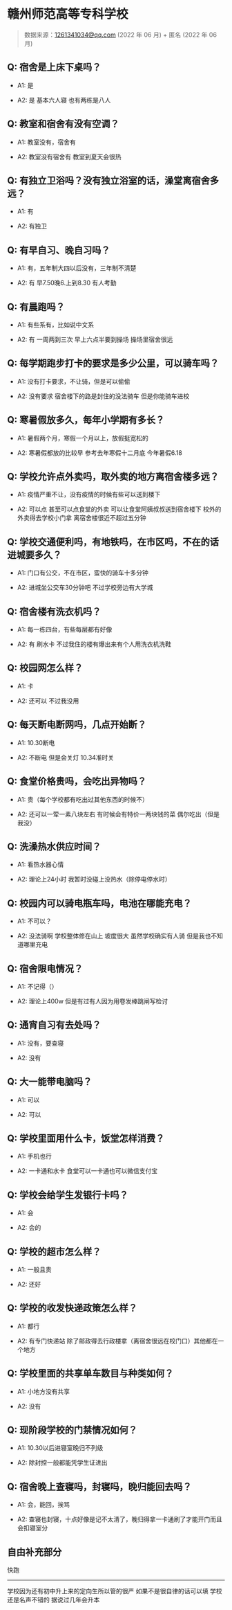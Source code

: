 # 赣州师范高等专科学校

> 数据来源：1261341034@qq.com (2022 年 06 月) + 匿名 (2022 年 06 月)

## Q: 宿舍是上床下桌吗？

- A1: 是

- A2: 是 基本六人寝 也有两栋是八人

## Q: 教室和宿舍有没有空调？

- A1: 教室没有，宿舍有

- A2: 教室没有宿舍有 教室到夏天会很热

## Q: 有独立卫浴吗？没有独立浴室的话，澡堂离宿舍多远？

- A1: 有

- A2: 有独卫

## Q: 有早自习、晚自习吗？

- A1: 有，五年制大四以后没有，三年制不清楚

- A2: 有 早7.50晚6.上到8.30 有人考勤

## Q: 有晨跑吗？

- A1: 有些系有，比如说中文系

- A2: 有 一周两到三次 早上六点半要到操场 操场里宿舍很远

## Q: 每学期跑步打卡的要求是多少公里，可以骑车吗？

- A1: 没有打卡要求，不让骑，但是可以偷偷

- A2: 没有要求 宿舍楼下的路是封住的没法骑车 但是你能骑车进校

## Q: 寒暑假放多久，每年小学期有多长？

- A1: 暑假两个月，寒假一个月以上，放假挺宽松的

- A2: 寒暑假都放的比较早 参考去年寒假十二月底 今年暑假6.18

## Q: 学校允许点外卖吗，取外卖的地方离宿舍楼多远？

- A1: 疫情严重不让，没有疫情的时候有些可以送到楼下

- A2: 可以点 甚至可以点食堂的外卖 可以让食堂阿姨叔叔送到宿舍楼下 校外的外卖得去学校小门拿 离宿舍楼很近不超过五分钟

## Q: 学校交通便利吗，有地铁吗，在市区吗，不在的话进城要多久？

- A1: 门口有公交，不在市区，蛮快的骑车十多分钟

- A2: 进城坐公交车30分钟吧 不过学校旁边有大学城

## Q: 宿舍楼有洗衣机吗？

- A1: 每一栋四台，有些每层都有好像

- A2: 有 刷水卡 不过我住的楼有爆出来有个人用洗衣机洗鞋

## Q: 校园网怎么样？

- A1: 卡

- A2: 还可以 不过我没用

## Q: 每天断电断网吗，几点开始断？

- A1: 10.30断电

- A2: 不断电 但是会关灯 10.34准时关

## Q: 食堂价格贵吗，会吃出异物吗？

- A1: 贵（每个学校都有吃出过其他东西的时候不）

- A2: 还可以一荤一素八块左右 有时候会有特价一两块钱的菜 偶尔吃出（但是我没）

## Q: 洗澡热水供应时间？

- A1: 看热水器心情

- A2: 理论上24小时 我暂时没碰上没热水（除停电停水时）

## Q: 校园内可以骑电瓶车吗，电池在哪能充电？

- A1: 不可以？

- A2: 没法骑啊 学校整体修在山上 坡度很大 虽然学校确实有人骑 但是我也不知道哪里充电

## Q: 宿舍限电情况？

- A1: 不记得（）

- A2: 理论上400w 但是有过有人因为用卷发棒跳闸写检讨

## Q: 通宵自习有去处吗？

- A1: 没有，要查寝

- A2: 没有

## Q: 大一能带电脑吗？

- A1: 可以

- A2: 可以

## Q: 学校里面用什么卡，饭堂怎样消费？

- A1: 手机也行

- A2: 一卡通和水卡 食堂可以一卡通也可以微信支付宝

## Q: 学校会给学生发银行卡吗？

- A1: 会

- A2: 会的

## Q: 学校的超市怎么样？

- A1: 一般且贵

- A2: 还好

## Q: 学校的收发快递政策怎么样？

- A1: 都行

- A2: 有专门快递站 除了邮政得去行政楼拿（离宿舍很远在校门口）其他都在一个地方

## Q: 学校里面的共享单车数目与种类如何？

- A1: 小地方没有共享

- A2: 没有

## Q: 现阶段学校的门禁情况如何？

- A1: 10.30以后进寝室晚归不列级

- A2: 除封控一般都能凭学生证进出

## Q: 宿舍晚上查寝吗，封寝吗，晚归能回去吗？

- A1: 会，能回，挨骂

- A2: 查寝也封寝，十点好像是记不太清了，晚归得拿一卡通刷了才能开门而且会扣寝室分

## 自由补充部分

快跑

***

学校因为还有初中升上来的定向生所以管的很严 如果不是很自律的话可以填 学校还是名声不错的 据说过几年会升本
